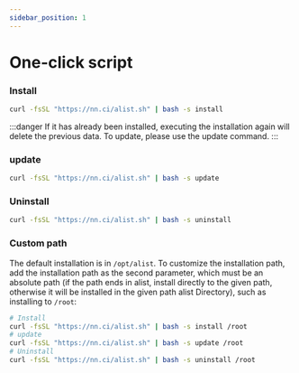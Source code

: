 ```yaml
---
sidebar_position: 1
---
```


# One-click script

### Install
```bash
curl -fsSL "https://nn.ci/alist.sh" | bash -s install
```
:::danger
If it has already been installed, executing the installation again will delete the previous data. To update, please use the update command.
:::

### update
```bash
curl -fsSL "https://nn.ci/alist.sh" | bash -s update
```

### Uninstall
```bash
curl -fsSL "https://nn.ci/alist.sh" | bash -s uninstall
```

### Custom path
The default installation is in `/opt/alist`. To customize the installation path, add the installation path as the second parameter, which must be an absolute path (if the path ends in alist, install directly to the given path, otherwise it will be installed in the given path alist Directory), such as installing to `/root`:
```bash
# Install
curl -fsSL "https://nn.ci/alist.sh" | bash -s install /root
# update
curl -fsSL "https://nn.ci/alist.sh" | bash -s update /root
# Uninstall
curl -fsSL "https://nn.ci/alist.sh" | bash -s uninstall /root
```